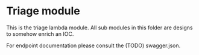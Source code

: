 # Triage module

This is the triage lambda module.  All sub modules in this folder are designs to somehow enrich an IOC.

For endpoint documentation please consult the (TODO) swagger.json.

